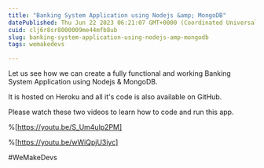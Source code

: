```yaml
---
title: "Banking System Application using Nodejs &amp; MongoDB"
datePublished: Thu Jun 22 2023 06:21:07 GMT+0000 (Coordinated Universal Time)
cuid: clj6r8sr8000009me44mfb8ub
slug: banking-system-application-using-nodejs-amp-mongodb
tags: wemakedevs

---
```


Let us see how we can create a fully functional and working Banking System Application using Nodejs & MongoDB.

It is hosted on Heroku and all it's code is also available on GitHub.

Please watch these two videos to learn how to code and run this app.

%[https://youtu.be/S_Um4ulp2PM] 

%[https://youtu.be/wWiQpjU3iyc] 

#WeMakeDevs